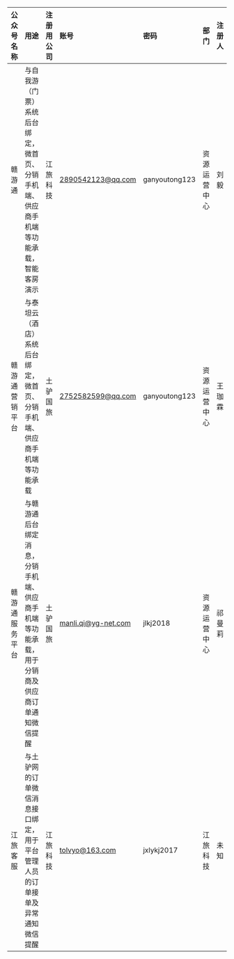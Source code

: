 公众号名称|用途|注册用公司|账号|密码|部门|注册人|管理人
:-----:|:-------|:---------:|:---|:---|:-----:|:-----:|:-----:
赣游通|与自我游（门票）系统后台绑定，微首页、分销手机端、供应商手机端等功能承载，智能客房演示|江旅科技|2890542123@qq.com|ganyoutong123|资源运营中心|刘毅|叶卉、刘毅
赣游通营销平台|与泰坦云（酒店）系统后台绑定，微首页、分销手机端、供应商手机端等功能承载|土驴国旅|2752582599@qq.com|ganyoutong123|资源运营中心|王珈霖|刘毅
赣游通服务平台|与赣游通后台绑定消息，分销手机端、供应商手机端等功能承载，用于分销商及供应商订单通知微信提醒|土驴国旅|manli.qi@yg-net.com| jlkj2018|资源运营中心|祁曼莉|刘毅
江旅客服|与土驴网的订单微信消息接口绑定，用于平台管理人员的订单接单及异常通知微信提醒|江旅科技|tolvyo@163.com|jxlykj2017|江旅科技|未知|张秀锋

